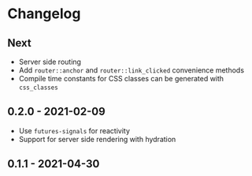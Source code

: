 # Changelog

## Next

- Server side routing
- Add `router::anchor` and `router::link_clicked` convenience methods
- Compile time constants for CSS classes can be generated with `css_classes`

## 0.2.0 - 2021-02-09

- Use `futures-signals` for reactivity
- Support for server side rendering with hydration

## 0.1.1 - 2021-04-30
